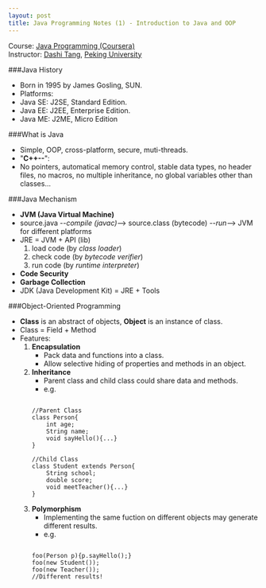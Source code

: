 ```yaml
---
layout: post
title: Java Programming Notes (1) - Introduction to Java and OOP
---
```


Course: [Java Programming (Coursera)](https://class.coursera.org/pkujava-001)  
Instructor: [Dashi Tang](https://www.coursera.org/instructor/~3838), [Peking University](http://english.pku.edu.cn/)

###Java History
* Born in 1995 by James Gosling, SUN.
* Platforms:
 * Java SE: J2SE, Standard Edition.
 * Java EE: J2EE, Enterprise Edition.
 * Java ME: J2ME, Micro Edition

###What is Java
* Simple, OOP, cross-platform, secure, muti-threads.
* "**C++--**":
 * No pointers, automatical memory control, stable data types, no header files, no macros, no multiple inheritance, no global variables other than classes...

###Java Mechanism
* **JVM (Java Virtual Machine)**
 * source.java --_compile (javac)_--> source.class (bytecode) --_run_--> JVM for different platforms
* JRE = JVM + API (lib)
   1. load code (by _class loader_)
   2. check code (by _bytecode verifier_)
   3. run code (by _runtime interpreter_)  
* **Code Security**  
* **Garbage Collection**  
* JDK (Java Development Kit) = JRE + Tools  

###Object-Oriented Programming
*  **Class** is an abstract of objects, **Object** is an instance of class.
 * Class = Field + Method
* Features:
  1. **Encapsulation**
     * Pack data and functions into a class.
     * Allow selective hiding of properties and methods in an object.
  2. **Inheritance**
     * Parent class and child class could share data and methods.
     * e.g.
     ```  
     
     //Parent Class
     class Person{
         int age;
         String name;
         void sayHello(){...}
     }
     
     //Child Class
     class Student extends Person{
         String school;
         double score;
         void meetTeacher(){...}
     }  
     ```
  3. **Polymorphism**
     * Implementing the same fuction on different objects may generate different results.
     * e.g.
     ```
     
     foo(Person p){p.sayHello();}
     foo(new Student());
     foo(new Teacher());
     //Different results!  
     ```
